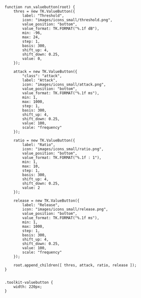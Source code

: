    function run_valuebutton(root) {
        thres = new TK.ValueButton({
            label: "Threshold",
            icon: "images/icons_small/threshold.png",
            value_position: "bottom",
            value_format: TK.FORMAT("%.1f dB"),
            min: -96,
            max: 24,
            step: 1,
            basis: 300,
            shift_up: 4,
            shift_down: 0.25,
            value: 0,
        });

        attack = new TK.ValueButton({
            "class": "attack",
            label: "Attack",
            icon: "images/icons_small/attack.png",
            value_position: "bottom",
            value_format: TK.FORMAT("%.1f ms"),
            min: 1,
            max: 1000,
            step: 1,
            basis: 300,
            shift_up: 4,
            shift_down: 0.25,
            value: 100,
            scale: "frequency"
        });
        
        ratio = new TK.ValueButton({
            label: "Ratio",
            icon: "images/icons_small/ratio.png",
            value_position: "bottom",
            value_format: TK.FORMAT("%.1f : 1"),
            min: 1,
            max: 10,
            step: 1,
            basis: 300,
            shift_up: 4,
            shift_down: 0.25,
            value: 2
        });
        
        release = new TK.ValueButton({
            label: "Release",
            icon: "images/icons_small/release.png",
            value_position: "bottom",
            value_format: TK.FORMAT("%.1f ms"),
            min: 1,
            max: 1000,
            step: 1,
            basis: 300,
            shift_up: 4,
            shift_down: 0.25,
            value: 100,
            scale: "frequency"
        });
        
        root.append_children([ thres, attack, ratio, release ]);
    }
<pre class='css prettyprint source'><code>
.toolkit-valuebutton {
    width: 220px;
}
</code></pre>
<script> prepare_example(); </script>
